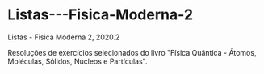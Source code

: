 # Listas---Fisica-Moderna-2
Listas - Fisica Moderna 2, 2020.2


Resoluções de exercícios selecionados do livro "Física Quântica - Átomos, Moléculas, Sólidos, Núcleos e Partículas".
